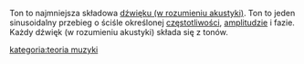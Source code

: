 Ton to najmniejsza składowa [dźwięku (w rozumieniu
akustyki)](Dźwięk_\(w_rozumieniu_akustyki\) "wikilink"). Ton to jeden
sinusoidalny przebieg o ściśle określonej
[częstotliwości](częstotliwość "wikilink"),
[amplitudzie](amplituda "wikilink") i fazie. Każdy dźwięk (w rozumieniu
akustyki) składa się z tonów.

[kategoria:teoria muzyki](kategoria:teoria_muzyki "wikilink")